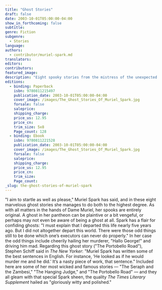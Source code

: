 ```yaml
---
title: "Ghost Stories"
draft: false
date: 2003-10-01T05:00:00-04:00
show_in_forthcoming: false
subtitle:
genre: Fiction
subgenre:
  - Stories
language:
authors:
  - contributor/muriel-spark.md
translators:
editors:
contributors:
featured_image:
description: "Eight spooky stories from the mistress of the unexpected "
editions:
  - binding: Paperback
    isbn: 9780811215497
    publication_date: 2003-10-01T05:00:00-04:00
    cover_image: /images/The_Ghost_Stories_Of_Muriel_Spark.jpg
    forsale: false
    saleprice:
    shipping_charge:
    price_us: 12.95
    price_cn:
    trim_size: 5x8
    Page_count: 128
  - binding: Ebook
    isbn: 9780811221528
    publication_date: 2003-10-01T05:00:00-04:00
    cover_image: /images/The_Ghost_Stories_Of_Muriel_Spark.jpg
    forsale: false
    saleprice:
    shipping_charge:
    price_us: 12.95
    price_cn:
    trim_size:
    Page_count:
_slug: the-ghost-stories-of-muriel-spark
---
```


"I aim to startle as well as please," Muriel Spark has said, and in these eight marvelous ghost stories she manages to do both to the highest degree. As with all matters in the hands of Dame Muriel, her spooks are entirely original. A ghost in her pantheon can be plaintive or a bit vengeful, or perhaps may not even be aware of being a ghost at all. Spark has a flair for confiding ghosts: "I must explain that I departed this life nearly five years ago. But I did not altogether depart this world. There were those odd things still to be done which one’s executors can never do properly." In her case the odd things include cheerily hailing her murderer, "Hallo George!" and driving him mad. Regarding this ghost story ("The Portobello Road"), Stephen Schiff said in _The New Yorker_: "Muriel Spark has written some of the best sentences in English. For instance, ’He looked as if he would murder me and he did.’ It’s a nasty piece of work, that sentence." Included here are some of her most wicked and famous stories — "The Seraph and the Zambesi," "The Hanging Judge," and "The Portobello Road" — and they all gleam with that special Spark sheen, the quality _The Times Literary Supplement_ hailed as "gloriously witty and polished."

